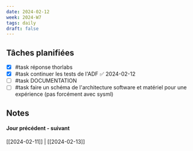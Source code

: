 ```yaml
---
date: 2024-02-12
week: 2024-W7
tags: daily
draft: false 
---
```


## Tâches planifiées

- [x] #task réponse thorlabs
- [x] #task continuer les tests de l'ADF ✅ 2024-02-12
- [ ] #task DOCUMENTATION
- [ ] #task faire un schéma de l'architecture software et matériel pour une expérience (pas forcément avec sysml)

## Notes


#### Jour précédent - suivant 
[[2024-02-11]] | [[2024-02-13]]